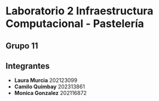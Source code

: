 # Laboratorio 2 Infraestructura Computacional - Pastelería
## Grupo 11
## Integrantes
- **Laura Murcia** 202123099
- **Camilo Quimbay** 202313861
- **Monica Gonzalez** 202116872
  


